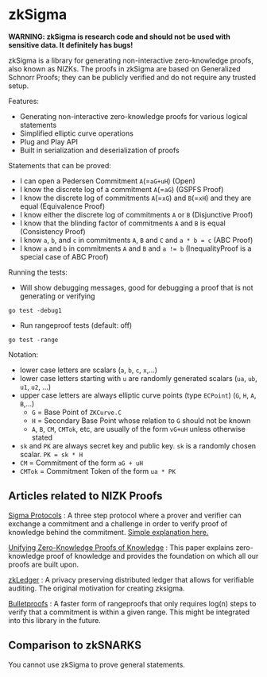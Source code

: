 # zkSigma

**WARNING: zkSigma is research code and should not be used with sensitive data. It definitely has bugs!**

zkSigma is a library for generating non-interactive zero-knowledge proofs, also 
known as NIZKs. The proofs in zkSigma are based on Generalized Schnorr Proofs; 
they can be publicly verified and do not require any trusted setup.

Features:
- Generating non-interactive zero-knowledge proofs for various logical statements
- Simplified elliptic curve operations
- Plug and Play API
- Built in serialization and deserialization of proofs

Statements that can be proved:
- I can open a Pedersen Commitment `A`(=`aG+uH`) (Open)
- I know the discrete log of a commitment `A`(=`aG`) (GSPFS Proof)
- I know the discrete log of commitments `A`(=`xG`) and `B`(=`xH`) and they are equal (Equivalence Proof)
- I know either the discrete log of commitments `A` or `B` (Disjunctive Proof)
- I know that the blinding factor of commitments `A` and `B` is equal (Consistency Proof)
- I know `a`, `b`, and `c` in commitments `A`, `B` and `C` and `a * b = c` (ABC Proof)
- I know `a` and `b` in commitments `A` and `B` and `a != b` (InequalityProof is a special case of ABC Proof)


Running the tests:
- Will show debugging messages, good for debugging a proof that is not generating or verifying
```
go test -debug1
```
- Run rangeproof tests (default: off)
```
go test -range
```

Notation: 
- lower case letters are scalars (`a`, `b`, `c`, `x`,...)
- lower case letters starting with `u` are randomly generated scalars (`ua`, `ub`, `u1`, `u2`, ...)
- upper case letters are always elliptic curve points (type `ECPoint`) (`G`, `H`, `A`, `B`,...)
  - `G` = Base Point of `ZKCurve.C`
  - `H` = Secondary Base Point whose relation to `G` should not be known
  - `A`, `B`, `CM`, `CMTok`, etc, are usually of the form `vG+uH` unless otherwise stated
- `sk` and `PK` are always secret key and public key. `sk` is a randomly chosen scalar.  `PK = sk * H`
- `CM` = Commitment of the form `aG + uH`
- `CMTok` = Commitment Token of the form `ua * PK`

## Articles related to NIZK Proofs

[Sigma Protocols](http://www.cs.au.dk/~ivan/Sigma.pdf)
: A three step protocol where a prover and verifier can exchange a commitment and a challenge in order to verify proof of knowledge behind the commitment. [Simple explanation here.](https://en.wikipedia.org/wiki/Proof_of_knowledge#Sigma_protocols)


[Unifying Zero-Knowledge Proofs of Knowledge](ftp://ftp.inf.ethz.ch/pub/crypto/publications/Maurer09.pdf)
: This paper explains zero-knowledge proof of knowledge and provides the foundation on which all our proofs are built upon. 

[zkLedger](https://www.usenix.org/conference/nsdi18/presentation/narula)
: A privacy preserving distributed ledger that allows for verifiable auditing. The original motivation for creating zksigma.

[Bulletproofs](https://doc-internal.dalek.rs/bulletproofs/inner_product_proof/index.html)
: A faster form of rangeproofs that only requires log(n) steps to verify that a commitment is within a given range. This might be integrated into this library in the future.

## Comparison to zkSNARKS

You cannot use zkSigma to prove general statements.
